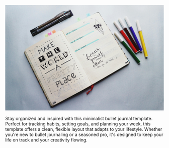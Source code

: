 
![img](./pic.jpg)

Stay organized and inspired with this minimalist bullet journal template. Perfect for tracking habits, setting goals, and planning your week, this template offers a clean, flexible layout that adapts to your lifestyle. Whether you're new to bullet journaling or a seasoned pro, it's designed to keep your life on track and your creativity flowing.
